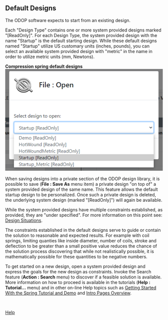 ## Default Designs

The ODOP software expects to start from an existing design.   

Each "Design Type" contains one or more system provided designs marked "[ReadOnly]". 
For each Design Type, the system provided design with the name "Startup" is the default starting design. 
While these default designs named "Startup" utilize US customary units (inches, pounds),
you can select an available system provided design with "metric" in the name in order to
utilize metric units (mm, Newtons).   

**Compression spring default designs**   
![Compression spring default designs](./png/FileOpen_defaultDesigns.png "File : Open default designs")  

When saving designs into a private section of the ODOP design library, 
it is possible to save (**File : Save As** menu item) a private design "on top of" 
a system provided design of the same name. 
This feature allows the default startup design to be personalized.
Once such a private design is deleted, the underlying system design (marked "[ReadOnly]") 
will again be available.

While the system provided designs have multiple constraints established, 
as provided, they are "under specified". 
For more information on this point see: [Design Situations](designSituations.html).   

The constraints established in the default designs serve to guide or contain the solution to 
reasonable and expected results.
For example with coil springs, 
limiting quanties like inside diameter, number of coils, stroke and deflection to be greater than
a small positive value reduces the chance of the solution process discovering that 
while not realistically possible, it is mathematically possible for these quantities to be negative numbers.  

To get started on a new design, open a system provided design and express the goals for the new design as constraints.
Invoke the Search feature (**Action : Search** menu) to discover if a feasible solution is available.
More information on how to proceed is available in the tutorials (**Help : Tutorial...** menu) 
and in other on-line Help topics such as 
[Getting Started With the Spring Tutorial and Demo](gettingStartedSpring.html) and 
[Intro Pages Overview](../About/introPagesOverview.html).  

&nbsp;

[Help](./)
